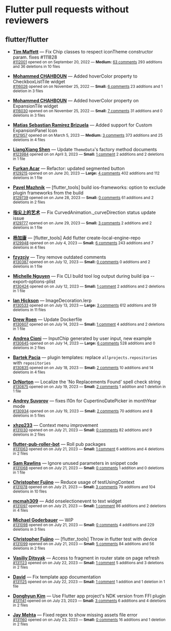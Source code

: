 # Flutter pull requests without reviewers

## flutter/flutter

* **[Tim Maffett](https://github.com/timmaffett)** &mdash; Fix Chip classes to respect iconTheme constructor param. fixes #111828<br />
    <sub>[#112001](https://github.com/flutter/flutter/pull/112001) opened on on September 20, 2022 &mdash; **Medium:** [63 comments](https://github.com/flutter/flutter/pull/112001) 293 additions and 36 deletions in 10 files</sub><br />

* **[Mohammed  CHAHBOUN](https://github.com/M97Chahboun)** &mdash; Added hoverColor property to CheckboxListTile widget<br />
    <sub>[#116026](https://github.com/flutter/flutter/pull/116026) opened on on November 25, 2022 &mdash; **Small:** [6 comments](https://github.com/flutter/flutter/pull/116026) 23 additions and 1 deletion in 3 files</sub><br />

* **[Mohammed  CHAHBOUN](https://github.com/M97Chahboun)** &mdash; Added hoverColor property on ExpansionTile widget<br />
    <sub>[#116030](https://github.com/flutter/flutter/pull/116030) opened on on November 25, 2022 &mdash; **Small:** [7 comments](https://github.com/flutter/flutter/pull/116030) 31 additions and 0 deletions in 3 files</sub><br />

* **[Matias Sebastian Ramirez Brizuela](https://github.com/ramirezsebas)** &mdash; Added support for Custom ExpansionPanel Icon<br />
    <sub>[#121957](https://github.com/flutter/flutter/pull/121957) opened on on March 5, 2023 &mdash; **Medium:** [3 comments](https://github.com/flutter/flutter/pull/121957) 373 additions and 25 deletions in 4 files</sub><br />

* **[LiangXiang Shen](https://github.com/kj415j45)** &mdash; Update `ThemeData`'s factory method documents<br />
    <sub>[#123984](https://github.com/flutter/flutter/pull/123984) opened on on April 3, 2023 &mdash; **Small:** [1 comment](https://github.com/flutter/flutter/pull/123984) 2 additions and 2 deletions in 1 file</sub><br />

* **[Furkan Acar](https://github.com/AcarFurkan)** &mdash; Refactor: updated segmented button<br />
    <sub>[#129215](https://github.com/flutter/flutter/pull/129215) opened on on June 20, 2023 &mdash; **Large:** [4 comments](https://github.com/flutter/flutter/pull/129215) 402 additions and 112 deletions in 1 file</sub><br />

* **[Pavel Mazhnik](https://github.com/p-mazhnik)** &mdash; [flutter_tools] build ios-frameworks: option to exclude plugin frameworks from the build<br />
    <sub>[#129739](https://github.com/flutter/flutter/pull/129739) opened on on June 28, 2023 &mdash; **Small:** [0 comments](https://github.com/flutter/flutter/pull/129739) 61 additions and 2 deletions in 2 files</sub><br />

* **[指尖上的艺术](https://github.com/fingerart)** &mdash; Fix CurvedAnimation._curveDirection status update issue<br />
    <sub>[#129777](https://github.com/flutter/flutter/pull/129777) opened on on June 29, 2023 &mdash; **Small:** [3 comments](https://github.com/flutter/flutter/pull/129777) 2 additions and 2 deletions in 1 file</sub><br />

* **[杨加康](https://github.com/MeandNi)** &mdash; [flutter_tools] Add flutter create-local-engine-repo<br />
    <sub>[#129948](https://github.com/flutter/flutter/pull/129948) opened on on July 4, 2023 &mdash; **Small:** [6 comments](https://github.com/flutter/flutter/pull/129948) 243 additions and 7 deletions in 4 files</sub><br />

* **[fzyzcjy](https://github.com/fzyzcjy)** &mdash; Tiny remove outdated comments<br />
    <sub>[#130387](https://github.com/flutter/flutter/pull/130387) opened on on July 12, 2023 &mdash; **Small:** [0 comments](https://github.com/flutter/flutter/pull/130387) 0 additions and 2 deletions in 1 file</sub><br />

* **[Michelle Nguyen](https://github.com/mnguyen427)** &mdash; Fix CLI build tool log output during build ipa --export-options-plist<br />
    <sub>[#130424](https://github.com/flutter/flutter/pull/130424) opened on on July 12, 2023 &mdash; **Small:** [1 comment](https://github.com/flutter/flutter/pull/130424) 2 additions and 2 deletions in 1 file</sub><br />

* **[Ian Hickson](https://github.com/Hixie)** &mdash; ImageDecoration.lerp<br />
    <sub>[#130533](https://github.com/flutter/flutter/pull/130533) opened on on July 13, 2023 &mdash; **Large:** [3 comments](https://github.com/flutter/flutter/pull/130533) 612 additions and 59 deletions in 11 files</sub><br />

* **[Drew Roen](https://github.com/drewroengoogle)** &mdash; Update Dockerfile<br />
    <sub>[#130607](https://github.com/flutter/flutter/pull/130607) opened on on July 14, 2023 &mdash; **Small:** [1 comment](https://github.com/flutter/flutter/pull/130607) 4 additions and 2 deletions in 1 file</sub><br />

* **[Andrea Cioni](https://github.com/andreacioni)** &mdash; InputChip generated by user input, new example<br />
    <sub>[#130645](https://github.com/flutter/flutter/pull/130645) opened on on July 14, 2023 &mdash; **Large:** [6 comments](https://github.com/flutter/flutter/pull/130645) 528 additions and 0 deletions in 2 files</sub><br />

* **[Bartek Pacia](https://github.com/bartekpacia)** &mdash; plugin templates: replace `allprojects.repositories` with `repositories`<br />
    <sub>[#130835](https://github.com/flutter/flutter/pull/130835) opened on on July 18, 2023 &mdash; **Small:** [2 comments](https://github.com/flutter/flutter/pull/130835) 10 additions and 14 deletions in 4 files</sub><br />

* **[DrNorton](https://github.com/DrNorton)** &mdash; Localize the 'No Replacements Found' spell check string<br />
    <sub>[#130875](https://github.com/flutter/flutter/pull/130875) opened on on July 19, 2023 &mdash; **Small:** [2 comments](https://github.com/flutter/flutter/pull/130875) 1 addition and 1 deletion in 1 file</sub><br />

* **[Andrey Suvorov](https://github.com/AndreySuworow)** &mdash; fixes l10n for CupertinoDatePicker in monthYear mode<br />
    <sub>[#130934](https://github.com/flutter/flutter/pull/130934) opened on on July 19, 2023 &mdash; **Small:** [2 comments](https://github.com/flutter/flutter/pull/130934) 70 additions and 8 deletions in 5 files</sub><br />

* **[xhzq233](https://github.com/xhzq233)** &mdash; Context menu improvement<br />
    <sub>[#131030](https://github.com/flutter/flutter/pull/131030) opened on on July 21, 2023 &mdash; **Small:** [0 comments](https://github.com/flutter/flutter/pull/131030) 82 additions and 9 deletions in 2 files</sub><br />

* **[flutter-pub-roller-bot](https://github.com/flutter-pub-roller-bot)** &mdash; Roll pub packages<br />
    <sub>[#131063](https://github.com/flutter/flutter/pull/131063) opened on on July 21, 2023 &mdash; **Small:** [1 comment](https://github.com/flutter/flutter/pull/131063) 6 additions and 4 deletions in 2 files</sub><br />

* **[Sam Rawlins](https://github.com/srawlins)** &mdash; Ignore unused parameters in snippet code<br />
    <sub>[#131068](https://github.com/flutter/flutter/pull/131068) opened on on July 21, 2023 &mdash; **Small:** [0 comments](https://github.com/flutter/flutter/pull/131068) 1 addition and 0 deletions in 1 file</sub><br />

* **[Christopher Fujino](https://github.com/christopherfujino)** &mdash; Reduce usage of testUsingContext<br />
    <sub>[#131078](https://github.com/flutter/flutter/pull/131078) opened on on July 21, 2023 &mdash; **Small:** [3 comments](https://github.com/flutter/flutter/pull/131078) 79 additions and 104 deletions in 10 files</sub><br />

* **[mcmah309](https://github.com/mcmah309)** &mdash; Add onselectionevent to text widget<br />
    <sub>[#131097](https://github.com/flutter/flutter/pull/131097) opened on on July 21, 2023 &mdash; **Small:** [1 comment](https://github.com/flutter/flutter/pull/131097) 86 additions and 2 deletions in 4 files</sub><br />

* **[Michael Goderbauer](https://github.com/goderbauer)** &mdash; WIP<br />
    <sub>[#131098](https://github.com/flutter/flutter/pull/131098) opened on on July 21, 2023 &mdash; **Small:** [0 comments](https://github.com/flutter/flutter/pull/131098) 4 additions and 229 deletions in 3 files</sub><br />

* **[Christopher Fujino](https://github.com/christopherfujino)** &mdash; [flutter_tools] Throw in flutter test with device<br />
    <sub>[#131099](https://github.com/flutter/flutter/pull/131099) opened on on July 21, 2023 &mdash; **Small:** [5 comments](https://github.com/flutter/flutter/pull/131099) 84 additions and 56 deletions in 2 files</sub><br />

* **[Vasiliy Ditsyak](https://github.com/vasilich6107)** &mdash; Access to fragment in router state on page refresh<br />
    <sub>[#131123](https://github.com/flutter/flutter/pull/131123) opened on on July 22, 2023 &mdash; **Small:** [1 comment](https://github.com/flutter/flutter/pull/131123) 5 additions and 3 deletions in 2 files</sub><br />

* **[David](https://github.com/DavidIsa)** &mdash; Fix template app documentation<br />
    <sub>[#131125](https://github.com/flutter/flutter/pull/131125) opened on on July 22, 2023 &mdash; **Small:** [1 comment](https://github.com/flutter/flutter/pull/131125) 1 addition and 1 deletion in 1 file</sub><br />

* **[Donghyun Kim](https://github.com/temeddix)** &mdash; Use Flutter app project's NDK version from FFI plugin<br />
    <sub>[#131141](https://github.com/flutter/flutter/pull/131141) opened on on July 23, 2023 &mdash; **Small:** [3 comments](https://github.com/flutter/flutter/pull/131141) 6 additions and 4 deletions in 2 files</sub><br />

* **[Jay Mehta](https://github.com/thisisjaymehta)** &mdash; Fixed regex to show missing assets file error<br />
    <sub>[#131160](https://github.com/flutter/flutter/pull/131160) opened on on July 23, 2023 &mdash; **Small:** [0 comments](https://github.com/flutter/flutter/pull/131160) 16 additions and 1 deletion in 2 files</sub><br />

